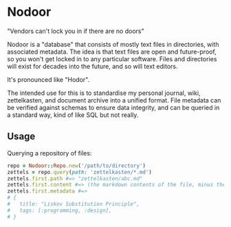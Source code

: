 Nodoor
======

"Vendors can't lock you in if there are no doors"

Nodoor is a "database" that consists of mostly text files in
directories, with associated metadata. The idea is that text files are
open and future-proof, so you won't get locked in to any particular
software. Files and directories will exist for decades into the
future, and so will text editors.

It's pronounced like "Hodor". 

The intended use for this is to standardise my personal journal, wiki,
zettelkasten, and document archive into a unified format. File
metadata can be verified against schemas to ensure data integrity, and
can be queried in a standard way, kind of like SQL but not really.


Usage
-----

Querying a repository of files:

```ruby
repo = Nodoor::Repo.new('/path/to/directory')
zettels = repo.query(path: 'zettelkasten/*.md')
zettels.first.path #=> "zettelkasten/abc.md"
zettels.first.content #=> (the markdown contents of the file, minus the metadata)
zettels.first.metadata #=>
# {
#   title: "Liskov Substitution Principle",
#   tags: [:programming, :design],
# }
```
